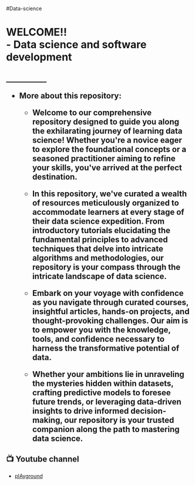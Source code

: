 #Data-science

<h1> WELCOME!! <br/>
- <b> Data science and software development</b>

  <h2> ___________ <br/>
  
- <b>More about this repository: </b>

  - Welcome to our comprehensive repository designed to guide you along the exhilarating journey of learning data science! Whether you're a novice eager to explore the foundational concepts or a seasoned practitioner aiming to refine your skills, you've arrived at the perfect destination.
  
  - In this repository, we've curated a wealth of resources meticulously organized to accommodate learners at every stage of their data science expedition. From introductory tutorials elucidating the fundamental principles to advanced techniques that delve into intricate algorithms and methodologies, our repository is your compass through the intricate landscape of data science.
  
  - Embark on your voyage with confidence as you navigate through curated courses, insightful articles, hands-on projects, and thought-provoking challenges. Our aim is to empower you with the knowledge, tools, and confidence necessary to harness the transformative potential of data.
  
  - Whether your ambitions lie in unraveling the mysteries hidden within datasets, crafting predictive models to foresee future trends, or leveraging data-driven insights to drive informed decision-making, our repository is your trusted companion along the path to mastering data science. 
    

  

<h2>📺 Youtube channel</h2>

- [pIAyground](https://www.youtube.com/channel/UC--PeQns1PR4K6dm3lq-CMw)
